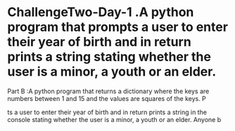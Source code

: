 # ChallengeTwo-Day-1 .A python program that prompts a user to enter their year of birth and in return prints a string stating whether the user  is a minor, a youth or an elder.
Part B :A python program that returns a dictionary where the keys are numbers between 1 and 15 and the values are squares of the keys. P













































ts a user to enter their year of birth and in return prints a string in the console stating whether the user  is a minor, a youth or an elder. Anyone b
